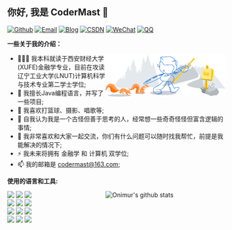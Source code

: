 <!-- Your title -->

## 你好, 我是 CoderMast 🚀

<!-- Your badges
You can use the website to generate badges: https://shields.io/
-->

[![Github](https://img.shields.io/badge/Github-CoderMast-_?style=for-the-badge&logo=github&color=blue&logoColor=white)](https://github.com/codermast)
[![Email](https://img.shields.io/badge/Email-codermast%40163.com-%2520?style=for-the-badge&logo=Gmail&logoColor=white&color=red)](mailto:codermast@163.com)
[![Blog](https://img.shields.io/badge/Www-blog.codermast.com-%2520?style=for-the-badge&logo=lightning&logoColor=white&color=green)](https://www.codermast.com/)
[![CSDN](https://img.shields.io/badge/CSDN-CoderMast-%2520?style=for-the-badge&logo=c&logoColor=white&color=orange)](https://blog.csdn.net/qq_33685334/)
[![WeChat](https://img.shields.io/badge/WeChat-CoderMast888-%2520?style=for-the-badge&logo=wechat&logoColor=white&color=%23228B22)](https://github.com/CoderMast/codermast/blob/main/resources/wechat-codermast888.jpg?raw=true)
[![QQ](https://img.shields.io/badge/QQ_GROUP-916750650-%2520?style=for-the-badge&logo=tencentqq&logoColor=white&color=%23228B22)](http://qm.qq.com/cgi-bin/qm/qr?_wv=1027&k=XANpYQqwfvUgN_lf--sqv7p51-Ifo5kd&authKey=av6nQ2MbcL9lS03suDdRtGjCncf51%2FIiPxHO5Rk5M6md79yPLGK80xU4%2Bla8WncT&noverify=0&group_code=916750650)


<!-- Talking about you -->
**一些关于我的介绍：**

<!-- Any image aligned to the right. Beware the width -->
<img width="55%" align="right" alt="Github" src="https://raw.githubusercontent.com/codermast/codermast/main/resources/git-header.svg" />

- 👨🏽‍💻 我本科就读于西安财经大学(XUFE)金融学专业，目前在攻读辽宁工业大学(LNUT)计算机科学与技术专业第二学士学位;
- 🌱 我擅长Java编程语言，并写了一些项目; 
- 👯 我喜欢打篮球、摄影、唱歌等;
- 🤔 自我认为我是一个古怪但善于思考的人，经常想一些奇奇怪怪但富含逻辑的事情;
- 💬 我非常喜欢和大家一起交流，你们有什么问题可以随时找我帮忙，前提是我能解决的情况下;
- ⚡️ 我未来将拥有 金融学 和 计算机 双学位;
- 📫 我的邮箱是 codermast@163.com;

**使用的语言和工具:** 

<!-- Your github readme stats
You can use this api: https://github.com/anuraghazra/github-readme-stats
-->
<p>
  <a href="https://github.com/codermast/handle-path-oz">
    <img width="55%" align="right" alt="Onimur's github stats" src="https://github-readme-stats.vercel.app/api?username=codermast&show_icons=true&hide_border=true" />
  </a>
  
  <!-- Your languages and tools. Be careful with the alignment. 
  You can use this sites to get logos: https://www.vectorlogo.zone or https://simpleicons.org/
  -->
  <code><img width="10%" src="https://www.vectorlogo.zone/logos/java/java-ar21.svg"></code>
  <code><img width="10%" src="https://www.vectorlogo.zone/logos/kotlinlang/kotlinlang-ar21.svg"></code>
  <code><img width="10%" src="https://www.vectorlogo.zone/logos/android/android-ar21.svg"></code>
  <br />
  <code><img width="10%" src="https://www.vectorlogo.zone/logos/gradle/gradle-ar21.svg"></code>
  <code><img width="10%" src="https://www.vectorlogo.zone/logos/circleci/circleci-ar21.svg"></code>
  <code><img width="10%" src="https://www.vectorlogo.zone/logos/json/json-ar21.svg"></code>
  <br />
  <code><img width="10%" src="https://www.vectorlogo.zone/logos/mysql/mysql-ar21.svg"></code>
  <code><img width="10%" src="https://www.vectorlogo.zone/logos/sqlite/sqlite-ar21.svg"></code>
  <code><img width="10%" src="https://www.vectorlogo.zone/logos/firebase/firebase-ar21.svg"></code>
  <br />
  <code><img width="10%" src="https://www.vectorlogo.zone/logos/git-scm/git-scm-ar21.svg"></code>
  <code><img width="10%" src="https://www.vectorlogo.zone/logos/yaml/yaml-ar21.svg"></code>
  <code><img width="10%" src="https://www.vectorlogo.zone/logos/gnu_bash/gnu_bash-ar21.svg"></code>
</p>
